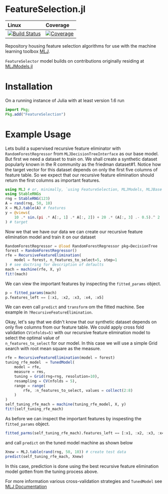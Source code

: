 # FeatureSelection.jl

| Linux | Coverage |
| :------------ | :------- |
| [![Build Status](https://github.com/JuliaAI/FeatureSelection.jl/workflows/CI/badge.svg)](https://github.com/JuliaAI/FeatureSelection.jl/actions) | [![Coverage](https://codecov.io/gh/JuliaAI/FeatureSelection.jl/branch/master/graph/badge.svg)](https://codecov.io/github/JuliaAI/FeatureSelection.jl?branch=dev) |

Repository housing feature selection algorithms for use with the machine learning toolbox
[MLJ](https://alan-turing-institute.github.io/MLJ.jl/dev/).

`FeatureSelector` model builds on contributions originally residing at [MLJModels.jl](https://github.com/JuliaAI/MLJModels.jl/blob/v0.16.15/src/builtins/Transformers.jl#L189-L266)

# Installation
On a running instance of Julia with at least version 1.6 run
```julia
import Pkg;
Pkg.add("FeatureSelection")
```

# Example Usage
Lets build a supervised recursive feature eliminator with `RandomForestRegressor` from `MLJDecisionTreeInterface` as our base model.
But first we need a dataset to train on. We shall create a synthetic dataset popularly known in the R community as the friedman dataset#1. Notice how the target vector for this dataset depends on only the first 
five columns of feature table. So we expect that our recursive feature elimination should return the first
columns as important features.
```julia
using MLJ # or, minimally, `using FeatureSelection, MLJModels, MLJBase`
using StableRNGs
rng = StableRNG(123)
A = rand(rng, 50, 10)
X = MLJ.table(A) # features
y = @views(
    10 .* sin.(pi .* A[:, 1] .* A[:, 2]) + 20 .* (A[:, 3] .- 0.5).^ 2 .+ 10 .* A[:, 4] .+ 5 * A[:, 5]
) # target
```
Now we that we have our data we can create our recursive feature elimination model and train it on our dataset
```julia
RandomForestRegressor = @load RandomForestRegressor pkg=DecisionTree
forest = RandomForestRegressor()
rfe = RecursiveFeatureElimination(
    model = forest, n_features_to_select=5, step=1
) # see doctring for description of defaults
mach = machine(rfe, X, y)
fit!(mach)
```
We can view the important features by inspecting the `fitted_params` object.
```julia
p = fitted_params(mach)
p.features_left == [:x1, :x2, :x3, :x4, :x5]
```
We can even call `predict` and `transform` om the fitted machine. See example 
in `?RecursiveFeatureElimination`.

Okay, let's say that we didn't know that our synthetic dataset depends on only five 
columns from our feature table. We could apply cross fold validation `CV(nfolds=5)` with our 
recursive feature elimination model to select the optimal value of  
`n_features_to_select` for our model. In this case we will use a simple Grid search with 
root mean square as the measure. 
```julia
rfe = RecursiveFeatureElimination(model = forest)
tuning_rfe_model  = TunedModel(
    model = rfe,
    measure = rms,
    tuning = Grid(rng=rng, resolution=10),
    resampling = CV(nfolds = 5),
    range = range(
        rfe, :n_features_to_select, values = collect(2:8)
    )
)
self_tuning_rfe_mach = machine(tuning_rfe_model, X, y)
fit!(self_tuning_rfe_mach)
```
As before we can inspect the important features by inspesting the `fitted_params` object.
```julia
fitted_parms(self_tuning_rfe_mach).features_left == [:x1, :x2, :x3, :x4, :x5]
```
and call `predict` on the tuned model machine as shown below
```julia
Xnew = MLJ.table(rand(rng, 50, 10)) # create test data
predict(self_tuning_rfe_mach, Xnew)
```
In this case, prediction is done using the best recursive feature elimination model gotten from the tuning process above.

For more information various cross-validation strategies and `TunedModel` see [MLJ Documentation](https://alan-turing-institute.github.io/MLJ.jl/dev/)